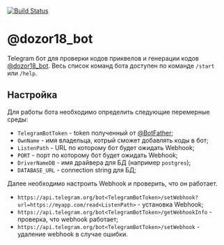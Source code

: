 [![Build Status](https://travis-ci.com/Maksimall89/dozor18_bot.svg?branch=main)](https://travis-ci.com/Maksimall89/dozor18_bot) 
# @dozor18_bot
Telegram бот для проверки кодов приквелов и генерации кодов [@dozor18_bot](https://t.me/dozor18_bot).
Весь список команд бота доступен по команде `/start` или `/help`.

## Настройка
Для работы бота необходимо определить следующие перемерные среды:
* `TelegramBotToken` - token полученный от [@BotFather](https://t.me/BotFather);
* `OwnName` - имя владельца, котрый сможет добавлять коды в бот;
* `ListenPath` - URL по которому бот будет ожидать Webhook;
* `PORT` - порт по которому бот будет ожидать Webhook;
* `DriverNameDB` - имя драйвера для БД (например `postgres`);
* `DATABASE_URL` - connection string для БД;

Далее необходимо настроить Webhook и проверить, что он работает.
* `https://api.telegram.org/bot<TelegramBotToken>/setWebhook?url=https://myapp.com/read<ListenPath>` - установка Webhook;
* `https://api.telegram.org/bot<TelegramBotToken>/getWebhookInfo` - проверка, что webhook работает;
* `https://api.telegram.org/bot<TelegramBotToken>/setWebhook` - удаление webhook в случае ошибки.


